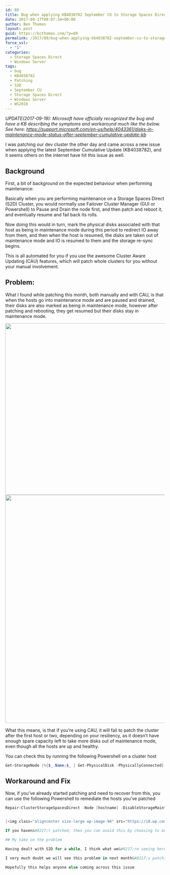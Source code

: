 ```yaml
---
id: 89
title: Bug when applying KB4038782 September CU to Storage Spaces Direct Clusters
date: 2017-09-17T09:07:34+00:00
author: Ben Thomas
layout: post
guid: https://bcthomas.com/?p=89
permalink: /2017/09/bug-when-applying-kb4038782-september-cu-to-storage-spaces-direct-clusters/
force_ssl:
  - "1"
categories:
  - Storage Spaces Direct
  - Windows Server
tags:
  - bug
  - KB4038782
  - Patching
  - S2D
  - September CU
  - Storage Spaces Direct
  - Windows Server
  - WS2016
---
```

_UPDATE(2017-09-19): Microsoft have officially recognized the bug and have a KB describing the symptoms and workaround much like the below. See here: <https://support.microsoft.com/en-us/help/4043361/disks-in-maintenance-mode-status-after-september-cumulative-update-kb>_

I was patching our dev cluster the other day and came across a new issue when applying the latest September Cumulative Update (KB4038782), and it seems others on the internet have hit this issue as well.

## Background

First, a bit of background on the expected behaviour when performing maintenance:

Basically when you are performing maintenance on a Storage Spaces Direct (S2D) Cluster, you would normally use Failover Cluster Manager (GUI or Powershell) to Pause and Drain the node first, and then patch and reboot it, and eventually resume and fail back its rolls.

Now doing this would in turn, mark the physical disks associated with that host as being in maintenance mode during this period to redirect IO away from them, and then when the host is resumed, the disks are taken out of maintenance mode and IO is resumed to them and the storage re-sync begins.

This is all automated for you if you use the awesome Cluster Aware Updating (CAU) features, which will patch whole clusters for you without your manual involvement.

## Problem:

What I found while patching this month, both manually and with CAU, is that when the hosts go into maintenance mode and are paused and drained, their disks are also marked as being in maintenance mode, however after patching and rebooting, they get resumed but their disks stay in maintenance mode.

[<img class="aligncenter size-full wp-image-92" src="https://i2.wp.com/bcthomas.com/wp-content/uploads/2017/09/Screen-Shot-2017-09-17-at-8.22.45-AM.png?resize=558%2C542&#038;ssl=1" alt="" width="558" height="542" srcset="https://i2.wp.com/bcthomas.com/wp-content/uploads/2017/09/Screen-Shot-2017-09-17-at-8.22.45-AM.png?w=558&ssl=1 558w, https://i2.wp.com/bcthomas.com/wp-content/uploads/2017/09/Screen-Shot-2017-09-17-at-8.22.45-AM.png?resize=300%2C291&ssl=1 300w" sizes="(max-width: 558px) 100vw, 558px" data-recalc-dims="1" />](https://i2.wp.com/bcthomas.com/wp-content/uploads/2017/09/Screen-Shot-2017-09-17-at-8.22.45-AM.png?ssl=1) [<img class="aligncenter size-large wp-image-91" src="https://i0.wp.com/bcthomas.com/wp-content/uploads/2017/09/Screen-Shot-2017-09-17-at-8.22.15-AM-909x1024.png?resize=640%2C721&#038;ssl=1" alt="" width="640" height="721" srcset="https://i2.wp.com/bcthomas.com/wp-content/uploads/2017/09/Screen-Shot-2017-09-17-at-8.22.15-AM.png?resize=909%2C1024&ssl=1 909w, https://i2.wp.com/bcthomas.com/wp-content/uploads/2017/09/Screen-Shot-2017-09-17-at-8.22.15-AM.png?resize=266%2C300&ssl=1 266w, https://i2.wp.com/bcthomas.com/wp-content/uploads/2017/09/Screen-Shot-2017-09-17-at-8.22.15-AM.png?resize=768%2C865&ssl=1 768w, https://i2.wp.com/bcthomas.com/wp-content/uploads/2017/09/Screen-Shot-2017-09-17-at-8.22.15-AM.png?w=1410&ssl=1 1410w, https://i2.wp.com/bcthomas.com/wp-content/uploads/2017/09/Screen-Shot-2017-09-17-at-8.22.15-AM.png?w=1280 1280w" sizes="(max-width: 640px) 100vw, 640px" data-recalc-dims="1" />](https://i2.wp.com/bcthomas.com/wp-content/uploads/2017/09/Screen-Shot-2017-09-17-at-8.22.15-AM.png?ssl=1)

What this means, is that if you&#8217;re using CAU, it will fail to patch the cluster after the first host or two, depending on your resiliency, as it doesn&#8217;t have enough spare capacity left to take more disks out of maintenance mode, even though all the hosts are up and healthy.

You can check this by running the following Powershell on a cluster host

```powershell
Get-StorageNode |%{$_.Name;$_ | Get-PhysicalDisk -PhysicallyConnected}
```

## Workaround and Fix

Now, if you&#8217;ve already started patching and need to recover from this, you can use the following Powershell to remediate the hosts you&#8217;ve patched

```powershell
Repair-ClusterStorageSpacesDirect -Node [hostname] -DisableStorageMaintenanceMode


[<img class="aligncenter size-large wp-image-94" src="https://i0.wp.com/bcthomas.com/wp-content/uploads/2017/09/Screen-Shot-2017-09-17-at-8.57.09-AM-1024x577.png?resize=640%2C361&#038;ssl=1" alt="" width="640" height="361" srcset="https://i0.wp.com/bcthomas.com/wp-content/uploads/2017/09/Screen-Shot-2017-09-17-at-8.57.09-AM.png?resize=1024%2C577&ssl=1 1024w, https://i0.wp.com/bcthomas.com/wp-content/uploads/2017/09/Screen-Shot-2017-09-17-at-8.57.09-AM.png?resize=300%2C169&ssl=1 300w, https://i0.wp.com/bcthomas.com/wp-content/uploads/2017/09/Screen-Shot-2017-09-17-at-8.57.09-AM.png?resize=768%2C433&ssl=1 768w, https://i0.wp.com/bcthomas.com/wp-content/uploads/2017/09/Screen-Shot-2017-09-17-at-8.57.09-AM.png?w=1416&ssl=1 1416w, https://i0.wp.com/bcthomas.com/wp-content/uploads/2017/09/Screen-Shot-2017-09-17-at-8.57.09-AM.png?w=1280 1280w" sizes="(max-width: 640px) 100vw, 640px" data-recalc-dims="1" />](https://i0.wp.com/bcthomas.com/wp-content/uploads/2017/09/Screen-Shot-2017-09-17-at-8.57.09-AM.png?ssl=1)

If you haven&#8217;t patched, then you can avoid this by choosing to &#8216;Pause and Don&#8217;t Drain&#8217; your hosts in Failover Cluster Manager, and then manually live migrate your VMs and Virtual Disks to other cluster members before patching and rebooting the host, as this will avoid the physical disks being put into maintenance mode in the first place.

## My take on the problem

Having dealt with S2D for a while, I think what we&#8217;re seeing here is a change in behaviour to how maintenance is performed on S2D Cluster hosts, and so when this new logic has been pushed out with the September CU, it&#8217;s conflicting with the old logic and leaving things in a halfway house.

I very much doubt we will see this problem in next month&#8217;s patching, as it looks like once September CU is applied, the issue isn&#8217;t reproducible when putting hosts in and out of maintenance mode.

Hopefully this helps anyone else coming across this issue